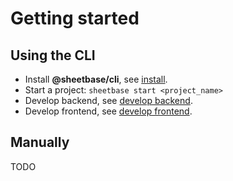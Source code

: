 # Getting started

## Using the CLI

- Install **@sheetbase/cli**, see [install](/cli/install).
- Start a project: `sheetbase start <project_name>`
- Develop backend, see [develop backend](/guides/develop-backend).
- Develop frontend, see [develop frontend](/guides/develop-frontend).

## Manually

TODO